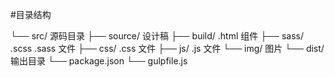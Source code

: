 #目录结构

└── src/            源码目录
  ├── source/       设计稿
  ├── build/        .html 组件
  ├── sass/         .scss .sass 文件
  ├── css/          .css 文件
  ├── js/           .js 文件
  └── img/          图片
└── dist/           输出目录
└── package.json
└── gulpfile.js
